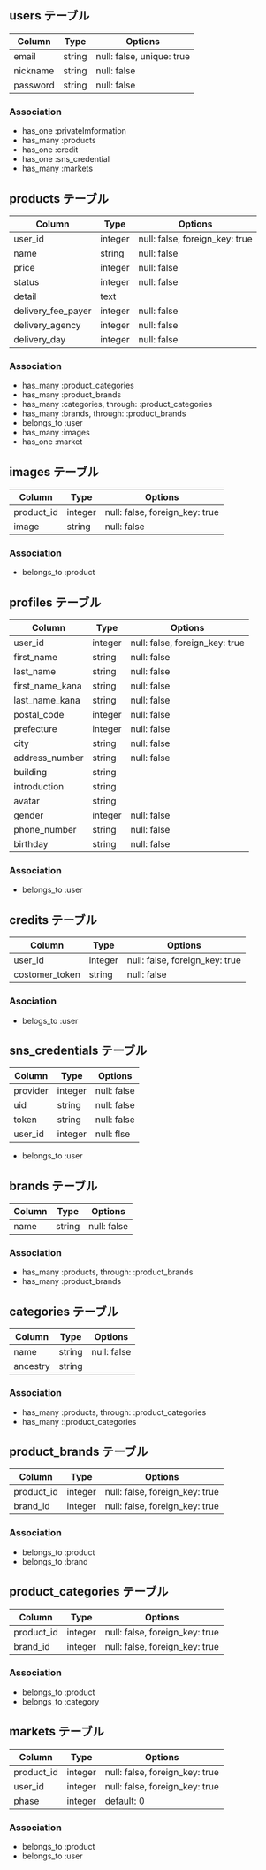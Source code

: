 ## users テーブル

| Column   | Type   | Options                   |
| -------- | ------ | ------------------------- |
| email    | string | null: false, unique: true |
| nickname | string | null: false               |
| password | string | null: false               |

### Association

- has_one :privateImformation
- has_many :products
- has_one :credit
- has_one :sns_credential
- has_many :markets

## products テーブル

| Column             | Type    | Options                        |
| ------------------ | ------- | ------------------------------ |
| user_id            | integer | null: false, foreign_key: true |
| name               | string  | null: false                    |
| price              | integer | null: false                    |
| status             | integer | null: false                    |
| detail             | text    |                                |
| delivery_fee_payer | integer | null: false                    |
| delivery_agency    | integer | null: false                    |
| delivery_day       | integer | null: false                    |

### Association

- has_many :product_categories
- has_many :product_brands
- has_many :categories, through: :product_categories
- has_many :brands, through: :product_brands
- belongs_to :user
- has_many :images
- has_one :market

## images テーブル

| Column     | Type    | Options                        |
| ---------- | ------- | ------------------------------ |
| product_id | integer | null: false, foreign_key: true |
| image      | string  | null: false                    |

### Association

- belongs_to :product

## profiles テーブル

| Column          | Type    | Options                        |
| --------------- | ------- | ------------------------------ |
| user_id         | integer | null: false, foreign_key: true |
| first_name      | string  | null: false                    |
| last_name       | string  | null: false                    |
| first_name_kana | string  | null: false                    |
| last_name_kana  | string  | null: false                    |
| postal_code     | integer | null: false                    |
| prefecture      | integer | null: false                    |
| city            | string  | null: false                    |
| address_number  | string  | null: false                    |
| building        | string  |                                |
| introduction    | string  |                                |
| avatar          | string  |                                |
| gender          | integer | null: false                    |
| phone_number    | string  | null: false                    |
| birthday        | string  | null: false                    |

### Association

- belongs_to :user

## credits テーブル

| Column         | Type    | Options                        |
| -------------- | ------- | ------------------------------ |
| user_id        | integer | null: false, foreign_key: true |
| costomer_token | string  | null: false                    |

### Asociation

- belogs_to :user

## sns_credentials テーブル

| Column   | Type    | Options     |
| -------- | ------- | ----------- |
| provider | integer | null: false |
| uid      | string  | null: false |
| token    | string  | null: false |
| user_id  | integer | null: flse  |

- belongs_to :user

## brands テーブル

| Column | Type   | Options     |
| ------ | ------ | ----------- |
| name   | string | null: false |

### Association

- has_many :products, through: :product_brands
- has_many :product_brands

## categories テーブル

| Column   | Type   | Options     |
| -------- | ------ | ----------- |
| name     | string | null: false |
| ancestry | string |             |

### Association

- has_many :products, through: :product_categories
- has_many ::product_categories

## product_brands テーブル

| Column     | Type    | Options                        |
| ---------- | ------- | ------------------------------ |
| product_id | integer | null: false, foreign_key: true |
| brand_id   | integer | null: false, foreign_key: true |

### Association

- belongs_to :product
- belongs_to :brand

## product_categories テーブル

| Column     | Type    | Options                        |
| ---------- | ------- | ------------------------------ |
| product_id | integer | null: false, foreign_key: true |
| brand_id   | integer | null: false, foreign_key: true |

### Association

- belongs_to :product
- belongs_to :category

## markets テーブル

| Column     | Type    | Options                        |
| ---------- | ------- | ------------------------------ |
| product_id | integer | null: false, foreign_key: true |
| user_id    | integer | null: false, foreign_key: true |
| phase      | integer | default: 0                     |

### Association

- belongs_to :product
- belongs_to :user
